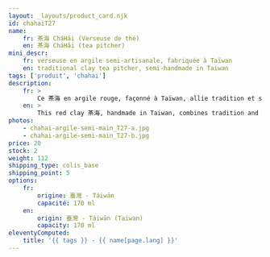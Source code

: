 ```yaml
---
layout: _layouts/product_card.njk
id: chahaiT27
name:
    fr: 茶海 CháHǎi (Verseuse de thé) 
    en: 茶海 CháHǎi (tea pitcher)
mini_descr:
    fr: verseuse en argile semi-artisanale, fabriquée à Taïwan
    en: traditional clay tea pitcher, semi-handmade in Taiwan
tags: ['produit', 'chahai']
description: 
    fr: >
        Ce 茶海 en argile rouge, façonné à Taïwan, allie tradition et simplicité. Avec sa forme douce et accueillante, il accompagne naturellement vos moments de , en rendan工夫茶 GōngFūChát chaque infusion encore plus fluide et agréable.
    en: >
        This red clay 茶海, handmade in Taiwan, combines tradition and simplicity. Its soft and inviting shape naturally complements your 工夫茶 GōngFūChá moments, making every pour smooth and enjoyable.
photos:
    - chahai-argile-semi-main_T27-a.jpg
    - chahai-argile-semi-main_T27-b.jpg
price: 20
stock: 2
weight: 112 
shipping_type: colis_base
shipping_point: 5
options:
    fr:
        origine: 臺灣 - Táiwān
        capacité: 170 ml
    en:
        origin: 臺灣 - Táiwān (Taiwan)
        capacity: 170 ml
eleventyComputed:
    title: '{{ tags }} - {{ name[page.lang] }}'
---
```

